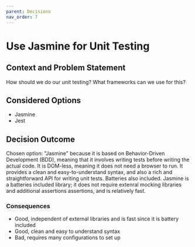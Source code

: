 ```yaml
---
parent: Decisions
nav_order: 7
---
```

# Use Jasmine for Unit Testing

## Context and Problem Statement

How should we do our unit testing?
What frameworks can we use for this?

## Considered Options

* Jasmine
* Jest

## Decision Outcome

Chosen option: "Jasmine" because it is based on Behavior-Driven Development (BDD), meaning that it involves writing tests before writing the actual code. It is DOM-less, meaning it does not need a browser to run. It provides a clean and easy-to-understand syntax, and also a rich and straightforward API for writing unit tests.
Batteries also included. Jasmine is a batteries included library; it does not require extenral mocking libraries and additional assertions assertions, and is relatively fast. 

### Consequences

* Good, independent of external libraries and is fast since it is battery included
* Good, clean and easy to understand syntax
* Bad, requires many configurations to set up
